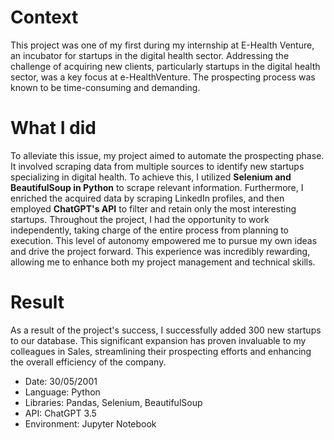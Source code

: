 # Context
This project was one of my first during my internship at E-Health Venture, an incubator for startups in the digital health sector.
Addressing the challenge of acquiring new clients, particularly startups in the digital health sector, was a key focus at e-HealthVenture. The prospecting process was known to be time-consuming and demanding. 

# What I did
To alleviate this issue, my project aimed to automate the prospecting phase. It involved scraping data from multiple sources to identify new startups specializing in digital health. 
To achieve this, I utilized **Selenium and BeautifulSoup in Python** to scrape relevant information. Furthermore, I enriched the acquired data by scraping LinkedIn profiles, and then employed **ChatGPT's API** to filter and retain only the most interesting startups. 
Throughout the project, I had the opportunity to work independently, taking charge of the entire process from planning to execution. This level of autonomy empowered me to pursue my own ideas and drive the project forward. This experience was incredibly rewarding, allowing me to enhance both my project management and technical skills.

# Result
As a result of the project's success, I successfully added 300 new startups to our database. 
This significant expansion has proven invaluable to my colleagues in Sales, streamlining their prospecting efforts and enhancing the overall efficiency of the company.

- Date: 30/05/2001
- Language: Python
- Libraries: Pandas, Selenium, BeautifulSoup
- API: ChatGPT 3.5
- Environment: Jupyter Notebook
